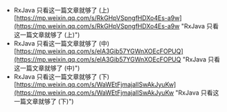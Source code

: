 - RxJava 只看这一篇文章就够了 (上)<br>[https://mp.weixin.qq.com/s/RkGHpVSpngfHDXo4Es-a9w](https://mp.weixin.qq.com/s/RkGHpVSpngfHDXo4Es-a9w "RxJava 只看这一篇文章就够了 (上)")
- RxJava 只看这一篇文章就够了 (中)<br>[https://mp.weixin.qq.com/s/elA3Gib57YGWnXOEcFOPUQ](https://mp.weixin.qq.com/s/elA3Gib57YGWnXOEcFOPUQ "RxJava 只看这一篇文章就够了 (中)")
- RxJava 只看这一篇文章就够了 (下)<br>[https://mp.weixin.qq.com/s/WaWEtFjmajalISwAkJyuKw](https://mp.weixin.qq.com/s/WaWEtFjmajalISwAkJyuKw "RxJava 只看这一篇文章就够了 (下)")
